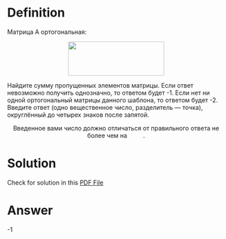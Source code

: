 # Definition

Матрица A ортогональная: <p align="center"><img src="./svgs/e9dfe7182ba4a687df3809726672a4a8.svg" align=middle width=221.46134999999998pt height=78.904815pt/></p>

Найдите сумму пропущенных элементов матрицы. Если ответ невозможно получить однозначно, то ответом будет -1. Если нет ни одной ортогональный матрицы данного шаблона, то ответом будет -2.
Введите ответ (одно вещественное число, разделитель — точка), округлённый до четырех знаков после запятой.

<p align="center">Введенное вами число должно отличаться от правильного ответа не более чем на <img src="./svgs/23a265e3aeb05266939bff147e6cb01c.svg" align=top width=33.26499pt height=14.202787499999998pt/>.</p>

# Solution

Check for solution in this [PDF File](pdf/ya_task5.pdf)

# Answer

-1
